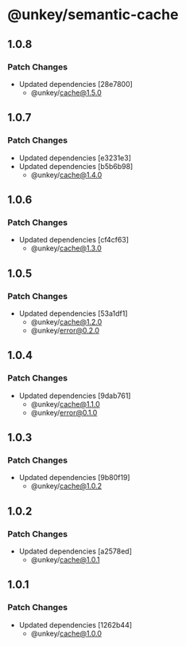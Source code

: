 # @unkey/semantic-cache

## 1.0.8

### Patch Changes

-   Updated dependencies [28e7800]
    -   @unkey/cache@1.5.0

## 1.0.7

### Patch Changes

-   Updated dependencies [e3231e3]
-   Updated dependencies [b5b6b98]
    -   @unkey/cache@1.4.0

## 1.0.6

### Patch Changes

-   Updated dependencies [cf4cf63]
    -   @unkey/cache@1.3.0

## 1.0.5

### Patch Changes

-   Updated dependencies [53a1df1]
    -   @unkey/cache@1.2.0
    -   @unkey/error@0.2.0

## 1.0.4

### Patch Changes

-   Updated dependencies [9dab761]
    -   @unkey/cache@1.1.0
    -   @unkey/error@0.1.0

## 1.0.3

### Patch Changes

-   Updated dependencies [9b80f19]
    -   @unkey/cache@1.0.2

## 1.0.2

### Patch Changes

-   Updated dependencies [a2578ed]
    -   @unkey/cache@1.0.1

## 1.0.1

### Patch Changes

-   Updated dependencies [1262b44]
    -   @unkey/cache@1.0.0

